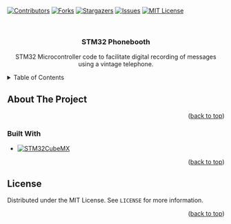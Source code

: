 <!-- Built using the template at https://github.com/othneildrew/Best-README-Template -->
<a name="readme-top"></a>


<!-- PROJECT SHIELDS -->
[![Contributors][contributors-shield]][contributors-url]
[![Forks][forks-shield]][forks-url]
[![Stargazers][stars-shield]][stars-url]
[![Issues][issues-shield]][issues-url]
[![MIT License][license-shield]][license-url]


<!-- PROJECT LOGO -->
<br />
<div align="center">
  <a href="https://github.com/simcra/stm32-phonebooth"></a>

<h3 align="center">STM32 Phonebooth</h3>

  <p align="center">
    STM32 Microcontroller code to facilitate digital recording of messages using a vintage telephone.
  </p>
</div>



<!-- TABLE OF CONTENTS -->
<details>
  <summary>Table of Contents</summary>
  <ol>
    <li>
      <a href="#about-the-project">About The Project</a>
      <ul>
        <li><a href="#built-with">Built With</a></li>
      </ul>
    </li>
    <li><a href="#license">License</a></li>
  </ol>
</details>



<!-- ABOUT THE PROJECT -->
## About The Project

<!-- [![Product Name Screen Shot][product-screenshot]](https://example.com)

Here's a blank template to get started: To avoid retyping too much info. Do a search and replace with your text editor for the following: `github_username`, `repo_name`, `twitter_handle`, `linkedin_username`, `email_client`, `email`, `project_title`, `project_description`
-->

<p align="right">(<a href="#readme-top">back to top</a>)</p>



### Built With

* [![STM32CubeMX][STM32CubeMX]][STM32CubeMX-url]

<p align="right">(<a href="#readme-top">back to top</a>)</p>



<!-- LICENSE -->
## License

Distributed under the MIT License. See `LICENSE` for more information.

<p align="right">(<a href="#readme-top">back to top</a>)</p>



<!-- MARKDOWN LINKS & IMAGES -->
<!-- https://www.markdownguide.org/basic-syntax/#reference-style-links -->
[contributors-shield]: https://img.shields.io/github/contributors/simcra/stm32-phonebooth.svg?style=for-the-badge
[contributors-url]: https://github.com/simcra/stm32-phonebooth/graphs/contributors
[forks-shield]: https://img.shields.io/github/forks/simcra/stm32-phonebooth.svg?style=for-the-badge
[forks-url]: https://github.com/simcra/stm32-phonebooth/network/members
[stars-shield]: https://img.shields.io/github/stars/simcra/stm32-phonebooth.svg?style=for-the-badge
[stars-url]: https://github.com/simcra/stm32-phonebooth/stargazers
[issues-shield]: https://img.shields.io/github/issues/simcra/stm32-phonebooth.svg?style=for-the-badge
[issues-url]: https://github.com/simcra/stm32-phonebooth/issues
[license-shield]: https://img.shields.io/github/license/simcra/stm32-phonebooth.svg?style=for-the-badge
[license-url]: https://github.com/Simcra/stm32-phonebooth/blob/master/LICENSE
[product-screenshot]: images/screenshot.png
[STM32CubeMX]: https://img.shields.io/badge/STM32CubeMX-03234B?style=for-the-badge&logo=stmicroelectronics&logoColor=white
[STM32CubeMX-url]: https://www.st.com/en/development-tools/stm32cubemx.html
